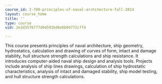```yaml
---
course_id: 2-700-principles-of-naval-architecture-fall-2014
layout: course_home
title: ''
type: course
uid: 2e2d3576777d0d593bd8e6b04772cff4

---
```

This course presents principles of naval architecture, ship geometry, hydrostatics, calculation and drawing of curves of form, intact and damage stability, hull structure strength calculations and ship resistance. It introduces computer-aided naval ship design and analysis tools. Projects include analysis of ship lines drawings, calculation of ship hydrostatic characteristics, analysis of intact and damaged stability, ship model testing, and hull structure strength calculations.
